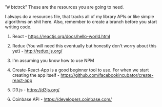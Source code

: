 "# btctrck" 
These are the resources you are going to need.

I always do a resources file, that tracks all of my library APIs or like simple algorithms on shit here. Also, remember to create a branch before you start writing code.

1. React - https://reactjs.org/docs/hello-world.html

2. Redux (You will need this eventually but honestly don't worry about this yet) - http://redux.js.org/

3. I'm assuming you know how to use NPM

4. Create-React-App is a good beginner tool to use. For when we start creating the app itself - https://github.com/facebookincubator/create-react-app

5. D3.js - https://d3js.org/

6. Coinbase API - https://developers.coinbase.com/
